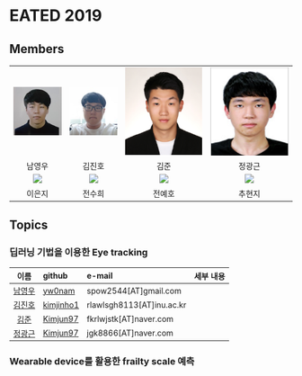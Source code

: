 # EATED 2019

## Members


|          |  |            |   |
| :-------------: | :-------------: | :-------------: | :-----: |
| ![](pic/YoungwooNam.jpg) |  ![](pic/JinhoKim.jpg)| ![](pic/JoonKim.png) | ![](pic/KwangkeunJung.png)| 
| 남영우 |  김진호 | 김준 | 정광근 | 
| ![](pic/EunjiLee.jpg) |  ![](pic/SooheeJeon.jpg)| ![](pic/YehoJeon.jpg) | ![](pic/HyunjiChoo.jpg)| 
| 이은지 |  전수희 | 전예호 | 추현지 | 

## Topics

### 딥러닝 기법을 이용한 Eye tracking

| 이름         | github | e-mail          | 세부 내용 |
| :-------------: | :------------- | :------------- | :----- |
| [남영우](https://github.com/yw0nam) |  [yw0nam](https://github.com/yw0nam) | spow2544[AT]gmail.com | | 
| [김진호](https://github.com/kimjinho1)  | [kimjinho1](https://github.com/kimjinho1) | rlawlsgh8113[AT]inu.ac.kr |  |
| [김준](https://github.com/Kimjun97)  | [Kimjun97](https://github.com/Kimjun97) | fkrlwjstk[AT]naver.com |  |
| [정광근](https://github.com/gwanggeun12)  | [Kimjun97](https://github.com/gwanggeun12) | jgk8866[AT]naver.com |  |

### Wearable device를 활용한 frailty scale 예측

